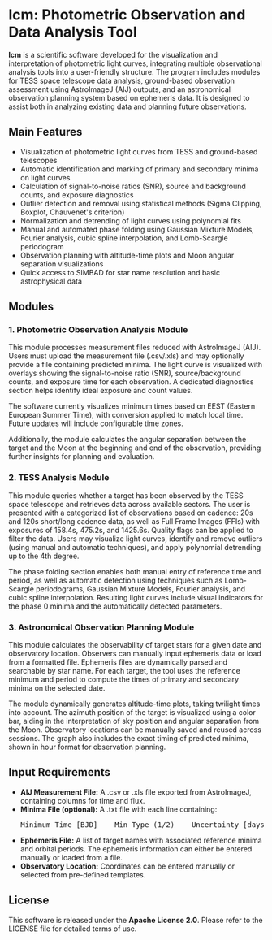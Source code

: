 <!DOCTYPE html>
<html lang="en">
<head>
  <meta charset="UTF-8">
</head>
<body>

<h1>lcm: Photometric Observation and Data Analysis Tool</h1>

<p><strong>lcm</strong> is a scientific software developed for the visualization and interpretation of photometric light curves, integrating multiple observational analysis tools into a user-friendly structure. The program includes modules for TESS space telescope data analysis, ground-based observation assessment using AstroImageJ (AIJ) outputs, and an astronomical observation planning system based on ephemeris data. It is designed to assist both in analyzing existing data and planning future observations.</p>

<h2>Main Features</h2>
<ul>
  <li>Visualization of photometric light curves from TESS and ground-based telescopes</li>
  <li>Automatic identification and marking of primary and secondary minima on light curves</li>
  <li>Calculation of signal-to-noise ratios (SNR), source and background counts, and exposure diagnostics</li>
  <li>Outlier detection and removal using statistical methods (Sigma Clipping, Boxplot, Chauvenet's criterion)</li>
  <li>Normalization and detrending of light curves using polynomial fits</li>
  <li>Manual and automated phase folding using Gaussian Mixture Models, Fourier analysis, cubic spline interpolation, and Lomb-Scargle periodogram</li>
  <li>Observation planning with altitude-time plots and Moon angular separation visualizations</li>
  <li>Quick access to SIMBAD for star name resolution and basic astrophysical data</li>
</ul>

<h2>Modules</h2>

<h3>1. Photometric Observation Analysis Module</h3>
<p>This module processes measurement files reduced with AstroImageJ (AIJ). Users must upload the measurement file (.csv/.xls) and may optionally provide a file containing predicted minima. The light curve is visualized with overlays showing the signal-to-noise ratio (SNR), source/background counts, and exposure time for each observation. A dedicated diagnostics section helps identify ideal exposure and count values.</p>
The software currently visualizes minimum times based on EEST (Eastern European Summer Time), with conversion applied to match local time. Future updates will include configurable time zones.</p>
<p>Additionally, the module calculates the angular separation between the target and the Moon at the beginning and end of the observation, providing further insights for planning and evaluation.</p>

<h3>2. TESS Analysis Module</h3>
<p>This module queries whether a target has been observed by the TESS space telescope and retrieves data across available sectors. The user is presented with a categorized list of observations based on cadence: 20s and 120s short/long cadence data, as well as Full Frame Images (FFIs) with exposures of 158.4s, 475.2s, and 1425.6s. Quality flags can be applied to filter the data. Users may visualize light curves, identify and remove outliers (using manual and automatic techniques), and apply polynomial detrending up to the 4th degree.</p>
<p>The phase folding section enables both manual entry of reference time and period, as well as automatic detection using techniques such as Lomb-Scargle periodograms, Gaussian Mixture Models, Fourier analysis, and cubic spline interpolation. Resulting light curves include visual indicators for the phase 0 minima and the automatically detected parameters.</p>

<h3>3. Astronomical Observation Planning Module</h3>
<p>This module calculates the observability of target stars for a given date and observatory location. Observers can manually input ephemeris data or load from a formatted file. Ephemeris files are dynamically parsed and searchable by star name. For each target, the tool uses the reference minimum and period to compute the times of primary and secondary minima on the selected date.</p>
<p>The module dynamically generates altitude-time plots, taking twilight times into account. The azimuth position of the target is visualized using a color bar, aiding in the interpretation of sky position and angular separation from the Moon. Observatory locations can be manually saved and reused across sessions. The graph also includes the exact timing of predicted minima, shown in hour format for observation planning.</p>

<h2>Input Requirements</h2>
<ul>
  <li><strong>AIJ Measurement File:</strong> A .csv or .xls file exported from AstroImageJ, containing columns for time and flux.</li>
  <li><strong>Minima File (optional):</strong> A .txt file with each line containing:
    <pre>Minimum Time [BJD]    Min Type (1/2)    Uncertainty [days]</pre>
  </li>
  <li><strong>Ephemeris File:</strong> A list of target names with associated reference minima and orbital periods. The ephemeris information can either be entered manually or loaded from a file.</li>
  <li><strong>Observatory Location:</strong> Coordinates can be entered manually or selected from pre-defined templates.</li>
</ul>

<h2>License</h2>
<p>This software is released under the <strong>Apache License 2.0</strong>. Please refer to the LICENSE file for detailed terms of use.</p>

</body>
</html>
